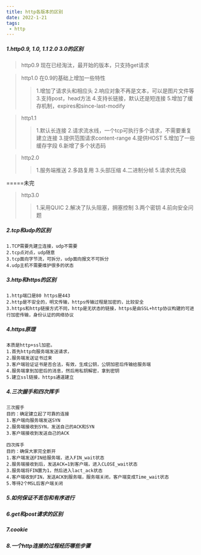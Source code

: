 ```yaml
---
title: http各版本的区别
date: 2022-1-21
tags:
 - http
---
```



##### 1.http0.9, 1.0, 1.1 2.0 3.0的区别

> http0.9 现在已经淘汰，最开始的版本，只支持get请求

> http1.0 在0.9的基础上增加一些特性
>> 1.增加了请求头和相应头
>> 2.响应对象不再是文本，可以是图片文件等
>> 3.支持post，head方法
>> 4.支持长链接，默认还是短连接
>> 5.增加了缓存机制，expires和since-last-modify

> http1.1
> > 1.默认长连接
> > 2.请求流水线，一个tcp可执行多个请求，不需要重复建立连接
> > 3.提供范围请求content-range
> > 4.提供HOST
> > 5.增加了一些缓存字段
> > 6.新增了多个状态码

> http2.0
> > 1.服务端推送
> > 2.多路复用
> > 3.头部压缩
> > 4.二进制分帧
> > 5.请求优先级

=====未完
> http3.0
> > 1.采用QUIC
> > 2.解决了队头阻塞，拥塞控制
> > 3.两个密钥
> > 4.前向安全问题

##### 2.tcp和udp的区别

    1.TCP需要先建立连接，udp不需要
    2.tcp点对点，udp随意
    3.tcp面向字节流，可拆分，udp面向报文不可拆分
    4.udp主机不需要维护很多的状态
##### 3.http和https的区别

    1.http端口是80 https是443
    2.http是不安全的，明文传输，https传输过程是加密的，比较安全
    3.https和http链接方式不同，http是无状态的链接，https是由SSL+http协议构建的可进行加密传输，身份认证的网络协议

##### 4.https原理
    本质是http+ssl加密。
    1.首先http向服务端发送请求，
    2.服务端发送证书过来
    3.客户端验证证书是否合法，有效，生成公钥，公钥加密后传输给服务端
    4.服务端拿到加密后的消息，然后用私钥解密，拿到密钥
    5.建立ssl链接，https通道建立
##### 4.三次握手和四次挥手
    三次握手   
    目的：确定建立起了可靠的连接
    1.客户端向服务端发送SYN
    2.服务端接收到SYN，发送自己的ACK和SYN
    3.客户端接收到发送自己的ACK

    四次挥手
    目的：确保大家完全断开
    1.客户端发送FIN给服务端，进入FIN_wait状态
    2.服务端接收到后，发送ACK=1到客户端，进入CLOSE_wait状态
    3.服务端将FIN置为1，然后进入lact_ack状态
    4.客户端收到FIN，发送ACK到服务端，服务端关闭，客户端变成Time_wait状态
    5.等待2个MSL后客户端关闭
##### 5.如何保证不丢包和有序进行

##### 6.get和post请求的区别

##### 7.cookie

##### 8.一个http连接的过程经历哪些步骤